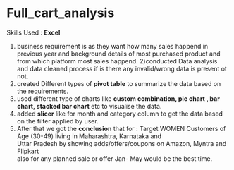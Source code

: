 # Full_cart_analysis
Skills Used : **Excel**
1) business requirement is as  they want how many sales happend in previous year
   and  background details of most purchased product and from which platform most sales happend.
2)conducted Data analysis and data cleaned process if is there any invalid/wrong data is present ot not.
3) created Different types of **pivot table** to summarize the data based on the requirements.
4) used different type of charts like **custom combination, pie chart , bar chart, stacked bar chart** etc to visualise the data.
5)  added **slicer** like for month and category column  to get the data based on the filter applied by user.
6) After that we got the **conclusion** that for : Target WOMEN Customers of Age (30-49) living in Maharashtra, Karnataka and							
Uttar Pradesh by showing adds/offers/coupons on Amazon, Myntra and Flipkart							
also for any planned sale or offer Jan- May would be the best time.							

